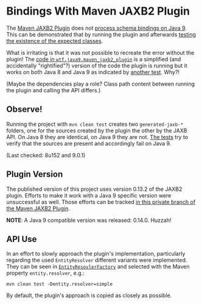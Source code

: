 # Bindings With Maven JAXB2 Plugin

The [Maven JAXB2 Plugin](https://github.com/highsource/maven-jaxb2-plugin) does not [process schema bindings on Java 9](https://github.com/highsource/maven-jaxb2-plugin/issues/120).
This can be demonstrated that by running the plugin and afterwards [testing the existence of the expected classes](src/test/java/wtf/java9/maven_jaxb2_plugin/JaxbPluginTest.java).

What is irritating is that it was not possible to recreate the error without the plugin!
The [code in `wtf.java9.maven_jaxb2_plugin`](src/main/java/wtf/java9/maven_jaxb2_plugin) is a simplified (and accidentally "rightified"?) version of the code the plugin is running but it works on both Java 8 and Java 9 as indicated by [another test](src/test/java/wtf/java9/maven_jaxb2_plugin/JaxbApiTest.java).
Why?!

(Maybe the dependencies play a role?
Class path content between running the plugin and calling the API differs.)

## Observe!

Running the project with `mvn clean test` creates two `generated-jaxb-*` folders, one for the sources created by the plugin the other by the JAXB API.
On Java 8 they are identical, on Java 9 they are not.
[The tests](src/test/java/wtf/java9/maven_jaxb2_plugin) try to verify that the sources are present and accordingly fail on Java 9.

(Last checked: 8u152 and 9.0.1)

## Plugin Version

The published version of this project uses version 0.13.2 of the JAXB2 plugin.
Efforts to make it work with a Java 9 specific version were unsuccessful as well.
Those efforts can be tracked [in this private branch of the Maven JAXB2 Plugin](https://github.com/nicolaiparlog/maven-jaxb2-plugin/tree/java-9).

**NOTE**: A Java 9 compatible version was released: 0.14.0. Huzzah!

## API Use

In an effort to slowly approach the plugin's implementation, particularly regarding the used `EntityResolver` different variants were implemented.
They can be seen in [`EntityResovlerFactory`](src/main/java/wtf/java9/maven_jaxb2_plugin/EntityResolverFactory.java) and selected with the Maven property `entity.resolver`, e.g.:

    mvn clean test -Dentity.resolver=simple

By default, the plugin's approach is copied as closely as possible.
